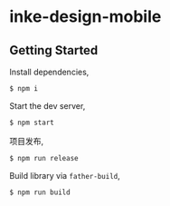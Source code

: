 # inke-design-mobile

## Getting Started

Install dependencies,

```bash
$ npm i
```

Start the dev server,

```bash
$ npm start
```

项目发布,

```bash
$ npm run release
```

Build library via `father-build`,

```bash
$ npm run build
```
